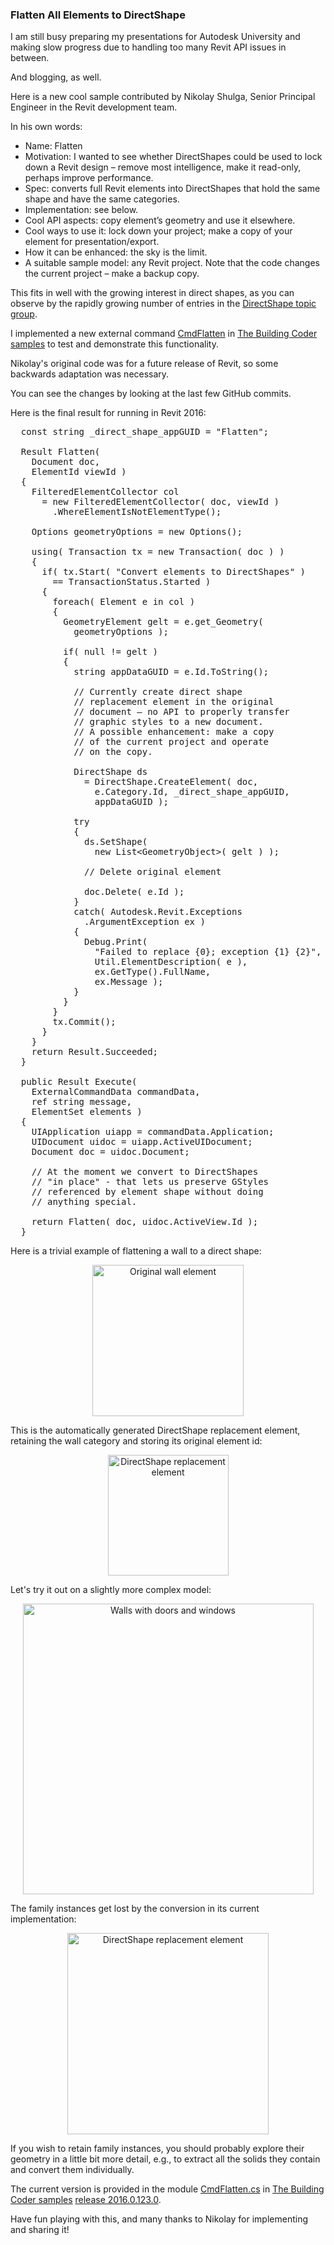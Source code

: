 <head>
<meta http-equiv="Content-Type" content="text/html; charset=utf-8">
<link rel="stylesheet" type="text/css" href="bc.css">
<script src="run_prettify.js" type="text/javascript"></script>
<!---
<script src="https://google-code-prettify.googlecode.com/svn/loader/run_prettify.js" type="text/javascript"></script>
-->
</head>

<!---

#dotnet #csharp
#fsharp #python
#grevit
#responsivedesign #typepad
#ah8 #augi #dotnet
#stingray #adsklabs #rendering
#3dweb #3dviewapi #html5 #threejs #webgl #3d #apis #mobile #vr #ecommerce
#Markdown #Fusion360 #Fusion360Hackathon
#javascript
#RestSharp #restapi
#mongoosejs #mongodb #nodejs
#rtceur


Revit API, Jeremy Tammik, akn_include

Flatten Everything to DirectShape #revitapi #bim #aec #3dwebcoder #adsk #adskdevnetwrk #geometry #au2015 #3d #apis

I am still busy preparing my presentations for Autodesk University and making slow progress due to handling too many Revit API issues in between. And blogging, as well. Here is a new cool sample contributed by Nikolay Shulga, Senior Principal Engineer in the Revit development team. In his own words
&ndash; Name: Flatten
&ndash; Motivation: I wanted to see whether DirectShapes could be used to lock down a Revit design &ndash; remove most intelligence, make it read-only, perhaps improve performance
&ndash; Spec: converts full Revit elements into DirectShapes that hold the same shape and have the same categories
&ndash; Implementation: see below
&ndash; Cool API aspects: copy element’s geometry and use it elsewhere
&ndash; Cool ways to use it: lock down your project; make a copy of your element for presentation/export
&ndash; How it can be enhanced: the sky is the limit...

-->

### Flatten All Elements to DirectShape

I am still busy preparing my presentations for Autodesk University and making slow progress due to handling too many Revit API issues in between.

And blogging, as well.

Here is a new cool sample contributed by Nikolay Shulga, Senior Principal Engineer in the Revit development team.

In his own words:

- Name: Flatten
- Motivation: I wanted to see whether DirectShapes could be used to lock down a Revit design &ndash; remove most intelligence, make it read-only, perhaps improve performance.
- Spec: converts full Revit elements into DirectShapes that hold the same shape and have the same categories.
- Implementation: see below.
- Cool API aspects: copy element’s geometry and use it elsewhere.
- Cool ways to use it: lock down your project; make a copy of your element for presentation/export.
- How it can be enhanced: the sky is the limit.
- A suitable sample model: any Revit project. Note that the code changes the current project &ndash; make a backup copy.

This fits in well with the growing interest in direct shapes, as you can observe by the rapidly growing number of entries in
the [DirectShape topic group](http://thebuildingcoder.typepad.com/blog/about-the-author.html#5.50).

I implemented a new external
command [CmdFlatten](https://github.com/jeremytammik/the_building_coder_samples/blob/master/BuildingCoder/BuildingCoder/CmdFlatten.cs)
in [The Building Coder samples](https://github.com/jeremytammik/the_building_coder_samples) to
test and demonstrate this functionality.

Nikolay's original code was for a future release of Revit, so some backwards adaptation was necessary.

You can see the changes by looking at the last few GitHub commits.

Here is the final result for running in Revit 2016:

<pre class="code">
&nbsp; <span class="blue">const</span> <span class="blue">string</span> _direct_shape_appGUID = <span class="maroon">&quot;Flatten&quot;</span>;
&nbsp;
&nbsp; <span class="teal">Result</span> Flatten(
&nbsp; &nbsp; <span class="teal">Document</span> doc,
&nbsp; &nbsp; <span class="teal">ElementId</span> viewId )
&nbsp; {
&nbsp; &nbsp; <span class="teal">FilteredElementCollector</span> col
&nbsp; &nbsp; &nbsp; = <span class="blue">new</span> <span class="teal">FilteredElementCollector</span>( doc, viewId )
&nbsp; &nbsp; &nbsp; &nbsp; .WhereElementIsNotElementType();
&nbsp;
&nbsp; &nbsp; <span class="teal">Options</span> geometryOptions = <span class="blue">new</span> <span class="teal">Options</span>();
&nbsp;
&nbsp; &nbsp; <span class="blue">using</span>( <span class="teal">Transaction</span> tx = <span class="blue">new</span> <span class="teal">Transaction</span>( doc ) )
&nbsp; &nbsp; {
&nbsp; &nbsp; &nbsp; <span class="blue">if</span>( tx.Start( <span class="maroon">&quot;Convert elements to DirectShapes&quot;</span> )
&nbsp; &nbsp; &nbsp; &nbsp; == <span class="teal">TransactionStatus</span>.Started )
&nbsp; &nbsp; &nbsp; {
&nbsp; &nbsp; &nbsp; &nbsp; <span class="blue">foreach</span>( <span class="teal">Element</span> e <span class="blue">in</span> col )
&nbsp; &nbsp; &nbsp; &nbsp; {
&nbsp; &nbsp; &nbsp; &nbsp; &nbsp; <span class="teal">GeometryElement</span> gelt = e.get_Geometry(
&nbsp; &nbsp; &nbsp; &nbsp; &nbsp; &nbsp; geometryOptions );
&nbsp;
&nbsp; &nbsp; &nbsp; &nbsp; &nbsp; <span class="blue">if</span>( <span class="blue">null</span> != gelt )
&nbsp; &nbsp; &nbsp; &nbsp; &nbsp; {
&nbsp; &nbsp; &nbsp; &nbsp; &nbsp; &nbsp; <span class="blue">string</span> appDataGUID = e.Id.ToString();
&nbsp;
&nbsp; &nbsp; &nbsp; &nbsp; &nbsp; &nbsp; <span class="green">// Currently create direct shape </span>
&nbsp; &nbsp; &nbsp; &nbsp; &nbsp; &nbsp; <span class="green">// replacement element in the original </span>
&nbsp; &nbsp; &nbsp; &nbsp; &nbsp; &nbsp; <span class="green">// document &#8211; no API to properly transfer </span>
&nbsp; &nbsp; &nbsp; &nbsp; &nbsp; &nbsp; <span class="green">// graphic styles to a new document.</span>
&nbsp; &nbsp; &nbsp; &nbsp; &nbsp; &nbsp; <span class="green">// A possible enhancement: make a copy </span>
&nbsp; &nbsp; &nbsp; &nbsp; &nbsp; &nbsp; <span class="green">// of the current project and operate </span>
&nbsp; &nbsp; &nbsp; &nbsp; &nbsp; &nbsp; <span class="green">// on the copy.</span>
&nbsp;
&nbsp; &nbsp; &nbsp; &nbsp; &nbsp; &nbsp; <span class="teal">DirectShape</span> ds
&nbsp; &nbsp; &nbsp; &nbsp; &nbsp; &nbsp; &nbsp; = <span class="teal">DirectShape</span>.CreateElement( doc,
&nbsp; &nbsp; &nbsp; &nbsp; &nbsp; &nbsp; &nbsp; &nbsp; e.Category.Id, _direct_shape_appGUID,
&nbsp; &nbsp; &nbsp; &nbsp; &nbsp; &nbsp; &nbsp; &nbsp; appDataGUID );
&nbsp;
&nbsp; &nbsp; &nbsp; &nbsp; &nbsp; &nbsp; <span class="blue">try</span>
&nbsp; &nbsp; &nbsp; &nbsp; &nbsp; &nbsp; {
&nbsp; &nbsp; &nbsp; &nbsp; &nbsp; &nbsp; &nbsp; ds.SetShape(
&nbsp; &nbsp; &nbsp; &nbsp; &nbsp; &nbsp; &nbsp; &nbsp; <span class="blue">new</span> <span class="teal">List</span>&lt;<span class="teal">GeometryObject</span>&gt;( gelt ) );
&nbsp;
&nbsp; &nbsp; &nbsp; &nbsp; &nbsp; &nbsp; &nbsp; <span class="green">// Delete original element</span>
&nbsp;
&nbsp; &nbsp; &nbsp; &nbsp; &nbsp; &nbsp; &nbsp; doc.Delete( e.Id );
&nbsp; &nbsp; &nbsp; &nbsp; &nbsp; &nbsp; }
&nbsp; &nbsp; &nbsp; &nbsp; &nbsp; &nbsp; <span class="blue">catch</span>( Autodesk.Revit.Exceptions
&nbsp; &nbsp; &nbsp; &nbsp; &nbsp; &nbsp; &nbsp; .<span class="teal">ArgumentException</span> ex )
&nbsp; &nbsp; &nbsp; &nbsp; &nbsp; &nbsp; {
&nbsp; &nbsp; &nbsp; &nbsp; &nbsp; &nbsp; &nbsp; <span class="teal">Debug</span>.Print(
&nbsp; &nbsp; &nbsp; &nbsp; &nbsp; &nbsp; &nbsp; &nbsp; <span class="maroon">&quot;Failed to replace {0}; exception {1} {2}&quot;</span>,
&nbsp; &nbsp; &nbsp; &nbsp; &nbsp; &nbsp; &nbsp; &nbsp; <span class="teal">Util</span>.ElementDescription( e ),
&nbsp; &nbsp; &nbsp; &nbsp; &nbsp; &nbsp; &nbsp; &nbsp; ex.GetType().FullName,
&nbsp; &nbsp; &nbsp; &nbsp; &nbsp; &nbsp; &nbsp; &nbsp; ex.Message );
&nbsp; &nbsp; &nbsp; &nbsp; &nbsp; &nbsp; }
&nbsp; &nbsp; &nbsp; &nbsp; &nbsp; }
&nbsp; &nbsp; &nbsp; &nbsp; }
&nbsp; &nbsp; &nbsp; &nbsp; tx.Commit();
&nbsp; &nbsp; &nbsp; }
&nbsp; &nbsp; }
&nbsp; &nbsp; <span class="blue">return</span> <span class="teal">Result</span>.Succeeded;
&nbsp; }
&nbsp;
&nbsp; <span class="blue">public</span> <span class="teal">Result</span> Execute(
&nbsp; &nbsp; <span class="teal">ExternalCommandData</span> commandData,
&nbsp; &nbsp; <span class="blue">ref</span> <span class="blue">string</span> message,
&nbsp; &nbsp; <span class="teal">ElementSet</span> elements )
&nbsp; {
&nbsp; &nbsp; <span class="teal">UIApplication</span> uiapp = commandData.Application;
&nbsp; &nbsp; <span class="teal">UIDocument</span> uidoc = uiapp.ActiveUIDocument;
&nbsp; &nbsp; <span class="teal">Document</span> doc = uidoc.Document;
&nbsp;
&nbsp; &nbsp; <span class="green">// At the moment we convert to DirectShapes </span>
&nbsp; &nbsp; <span class="green">// &quot;in place&quot; - that lets us preserve GStyles </span>
&nbsp; &nbsp; <span class="green">// referenced by element shape without doing </span>
&nbsp; &nbsp; <span class="green">// anything special.</span>
&nbsp;
&nbsp; &nbsp; <span class="blue">return</span> Flatten( doc, uidoc.ActiveView.Id );
&nbsp; }
</pre>

Here is a trivial example of flattening a wall to a direct shape:

<center>
<img src="img/flatten_01.png" alt="Original wall element" width="242">
</center>

This is the automatically generated DirectShape replacement element, retaining the wall category and storing its original element id:

<center>
<img src="img/flatten_02.png" alt="DirectShape replacement element" width="193">
</center>

Let's try it out on a slightly more complex model:

<center>
<img src="img/flatten_03.png" alt="Walls with doors and windows" width="465">
</center>

The family instances get lost by the conversion in its current implementation:

<center>
<img src="img/flatten_04.png" alt="DirectShape replacement element" width="322">
</center>

If you wish to retain family instances, you should probably explore their geometry in a little bit more detail, e.g., to extract all the solids they contain and convert them individually.

The current version is provided in the
module [CmdFlatten.cs](https://github.com/jeremytammik/the_building_coder_samples/blob/master/BuildingCoder/BuildingCoder/CmdFlatten.cs)
in [The Building Coder samples](https://github.com/jeremytammik/the_building_coder_samples)
[release 2016.0.123.0](https://github.com/jeremytammik/the_building_coder_samples/releases/tag/2016.0.123.0).

Have fun playing with this, and many thanks to Nikolay for implementing and sharing it!
